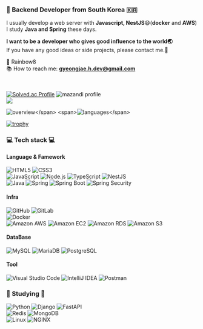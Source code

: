 ### :wave: Backend Developer from South Korea 🇰🇷

I usually develop a web server with **Javascript, NestJS**:smile:(**docker** and **AWS**)</br>
I study **Java and Spring** these days.

**I want to be a developer who gives good influence to the world:earth_asia:**<br>If you have any good ideas or side projects, please contact me.:rainbow:

:office: Rainbow8<br>:books: How to reach me: **gyeongjae.h.dev@gmail.com**
<span>

</span>
<br>

<div align=left>

<span>[![Solved.ac Profile](http://mazassumnida.wtf/api/v2/generate_badge?boj=hiyee0619)](https://solved.ac/hiyee0619/)</span>
<span>![mazandi profile](http://mazandi.herokuapp.com/api?handle=hiyee0619&theme=cold)</span><br>
<span><a href="https://opgc.me/#/users/hiyee-gj" target="_blank"><img src="https://api.opgc.me/githubs/users/hiyee-gj/tag/?theme=prism" /></a></span>

</div>

<div align=left>
  
<span>![overview](https://github.com/hiyee-gj/github-stats-transparent/blob/output/generated/overview.svg?)</span>
<span>![languages](https://github.com/hiyee-gj/github-stats-transparent/blob/output/generated/languages.svg?)</span>
  
</div>

<span>[![trophy](https://github-profile-trophy.vercel.app/?username=hiyee-gj&theme=chalk&title=MultiLanguage,Joined2020,Commits,Repositories,Followers,PR&margin-w=13)](https://github.com/ryo-ma/github-profile-trophy)</span>

<h3 align = left> 💻 Tech stack  💻</h3> <!--title div--> 
<div align = left> <!--tech div-->
<h4 align = left><strong>Language & Famework</strong></h4> 
  
![HTML5](https://img.shields.io/static/v1?style=for-the-badge&message=HTML5&color=E34F26&logo=HTML5&logoColor=FFFFFF&label=)
![CSS3](https://img.shields.io/static/v1?style=for-the-badge&message=CSS3&color=1572B6&logo=CSS3&logoColor=FFFFFF&label=)<br>
![JavaScript](https://img.shields.io/static/v1?style=for-the-badge&message=JavaScript&color=222222&logo=JavaScript&logoColor=F7DF1E&label=)
![Node.js](https://img.shields.io/static/v1?style=for-the-badge&message=Node.js&color=339933&logo=Node.js&logoColor=FFFFFF&label=)
![TypeScript](https://img.shields.io/static/v1?style=for-the-badge&message=TypeScript&color=3178C6&logo=TypeScript&logoColor=FFFFFF&label=)
![NestJS](https://img.shields.io/static/v1?style=for-the-badge&message=NestJS&color=E0234E&logo=NestJS&logoColor=FFFFFF&label=)<br>
![Java](https://img.shields.io/static/v1?style=for-the-badge&message=Java&color=007396&logo=Java&logoColor=white&label=)
![Spring](https://img.shields.io/static/v1?style=for-the-badge&message=Spring&color=6DB33F&logo=Spring&logoColor=FFFFFF&label=)
![Spring Boot](https://img.shields.io/static/v1?style=for-the-badge&message=Spring+Boot&color=6DB33F&logo=Spring+Boot&logoColor=FFFFFF&label=)
![Spring Security](https://img.shields.io/static/v1?style=for-the-badge&message=Spring+Security&color=6DB33F&logo=Spring+Security&logoColor=FFFFFF&label=)
  
<h4 align = left><strong>Infra</strong></h4>

![GitHub](https://img.shields.io/static/v1?style=for-the-badge&message=GitHub&color=181717&logo=GitHub&logoColor=FFFFFF&label=)
![GitLab](https://img.shields.io/static/v1?style=for-the-badge&message=GitLab&color=FC6D26&logo=GitLab&logoColor=FFFFFF&label=)<br>
![Docker](https://img.shields.io/static/v1?style=for-the-badge&message=Docker&color=2496ED&logo=Docker&logoColor=FFFFFF&label=)<br>
![Amazon AWS](https://img.shields.io/static/v1?style=for-the-badge&message=Amazon+AWS&color=232F3E&logo=Amazon+AWS&logoColor=FFFFFF&label=)
![Amazon EC2](https://img.shields.io/static/v1?style=for-the-badge&message=Amazon+EC2&color=222222&logo=Amazon+EC2&logoColor=FF9900&label=)
![Amazon RDS](https://img.shields.io/static/v1?style=for-the-badge&message=Amazon+RDS&color=527FFF&logo=Amazon+RDS&logoColor=FFFFFF&label=)
![Amazon S3](https://img.shields.io/static/v1?style=for-the-badge&message=Amazon+S3&color=569A31&logo=Amazon+S3&logoColor=FFFFFF&label=)

<h4 align = left><strong>DataBase</strong></h4>

![MySQL](https://img.shields.io/static/v1?style=for-the-badge&message=MySQL&color=4479A1&logo=MySQL&logoColor=FFFFFF&label=)
![MariaDB](https://img.shields.io/static/v1?style=for-the-badge&message=MariaDB&color=003545&logo=MariaDB&logoColor=FFFFFF&label=)
![PostgreSQL](https://img.shields.io/static/v1?style=for-the-badge&message=PostgreSQL&color=4169E1&logo=PostgreSQL&logoColor=FFFFFF&label=)

<h4 align = left><strong>Tool</strong></h4>

![Visual Studio Code](https://img.shields.io/static/v1?style=for-the-badge&message=Visual+Studio+Code&color=007ACC&logo=Visual+Studio+Code&logoColor=FFFFFF&label=)
![IntelliJ IDEA](https://img.shields.io/static/v1?style=for-the-badge&message=IntelliJ+IDEA&color=000000&logo=IntelliJ+IDEA&logoColor=FFFFFF&label=)
![Postman](https://img.shields.io/static/v1?style=for-the-badge&message=Postman&color=FF6C37&logo=Postman&logoColor=FFFFFF&label=)

</div>
<h3 align = left>📖 Studying 📖</h3> <!--title div-->
<div align = left> <!--studying div-->

![Python](https://img.shields.io/static/v1?style=for-the-badge&message=Python&color=3776AB&logo=Python&logoColor=FFFFFF&label=)
![Django](https://img.shields.io/static/v1?style=for-the-badge&message=Django&color=092E20&logo=Django&logoColor=FFFFFF&label=)
![FastAPI](https://img.shields.io/static/v1?style=for-the-badge&message=FastAPI&color=009688&logo=FastAPI&logoColor=FFFFFF&label=)<br>
![Redis](https://img.shields.io/static/v1?style=for-the-badge&message=Redis&color=DC382D&logo=Redis&logoColor=FFFFFF&label=)
![MongoDB](https://img.shields.io/static/v1?style=for-the-badge&message=MongoDB&color=47A248&logo=MongoDB&logoColor=FFFFFF&label=)<br>
![Linux](https://img.shields.io/static/v1?style=for-the-badge&message=Linux&color=222222&logo=Linux&logoColor=FCC624&label=)
![NGINX](https://img.shields.io/static/v1?style=for-the-badge&message=NGINX&color=009639&logo=NGINX&logoColor=FFFFFF&label=)<br><br>

</div>
